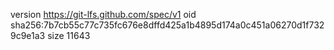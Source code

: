 version https://git-lfs.github.com/spec/v1
oid sha256:7b7cb55c77c735fc676e8dffd425a1b4895d174a0c451a06270d1f7329c9e1a3
size 11643
